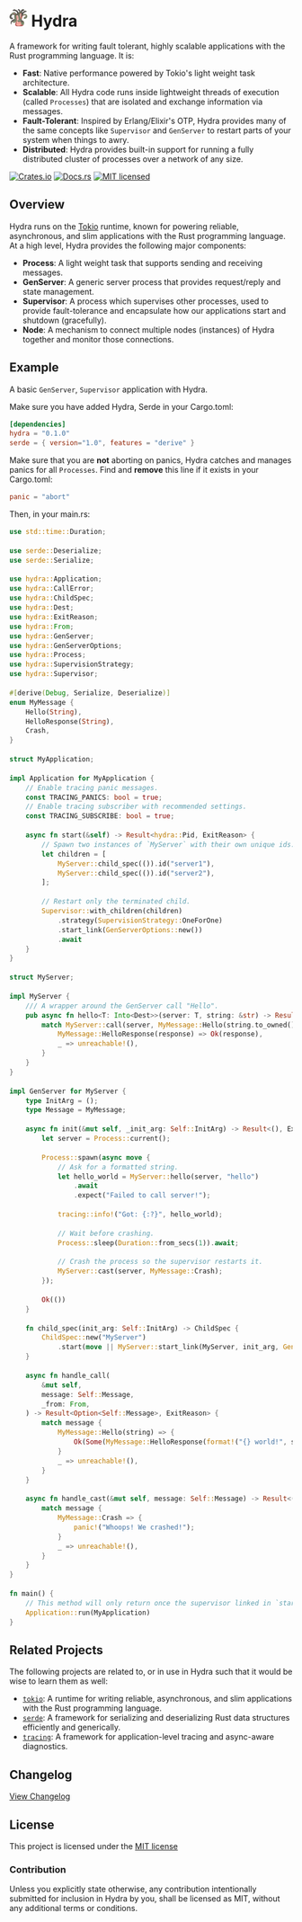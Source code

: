 # <img src=".github/hydra.png" width="32" height="32"> Hydra
 
A framework for writing fault tolerant, highly scalable applications with the Rust programming language. It is:

- **Fast**: Native performance powered by Tokio's light weight task architecture.
- **Scalable**: All Hydra code runs inside lightweight threads of execution (called `Processes`) that are isolated and exchange information via messages.
- **Fault-Tolerant**: Inspired by Erlang/Elixir's OTP, Hydra provides many of the same concepts like `Supervisor` and `GenServer` to restart parts of your system when things to awry.
- **Distributed**: Hydra provides built-in support for running a fully distributed cluster of processes over a network of any size.

[![Crates.io][crates-badge]][crates-url]
[![Docs.rs][docs-badge]][docs-url]
[![MIT licensed][mit-badge]][mit-url]

[crates-badge]: https://img.shields.io/crates/v/hydra.svg
[crates-url]: https://crates.io/crates/hydra
[docs-badge]: https://img.shields.io/docsrs/hydra/latest
[docs-url]: https://docs.rs/hydra
[mit-badge]: https://img.shields.io/badge/license-MIT-blue.svg
[mit-url]: https://github.com/dtzxporter/hydra/blob/main/LICENSE

## Overview
Hydra runs on the [Tokio](https://github.com/tokio-rs/tokio) runtime, known for powering reliable, asynchronous, and slim applications with the Rust programming language. At a high level, Hydra provides the following major components:

- **Process**: A light weight task that supports sending and receiving messages.
- **GenServer**: A generic server process that provides request/reply and state management.
- **Supervisor**: A process which supervises other processes, used to provide fault-tolerance and encapsulate how our applications start and shutdown (gracefully).
- **Node**: A mechanism to connect multiple nodes (instances) of Hydra together and monitor those connections.

## Example
A basic `GenServer`, `Supervisor` application with Hydra.

Make sure you have added Hydra, Serde in your Cargo.toml:
```toml
[dependencies]
hydra = "0.1.0"
serde = { version="1.0", features = "derive" }
```

Make sure that you are **not** aborting on panics, Hydra catches and manages panics for all `Processes`. Find and **remove** this line if it exists in your Cargo.toml:
```toml
panic = "abort"
```

Then, in your main.rs:
```rust
use std::time::Duration;

use serde::Deserialize;
use serde::Serialize;

use hydra::Application;
use hydra::CallError;
use hydra::ChildSpec;
use hydra::Dest;
use hydra::ExitReason;
use hydra::From;
use hydra::GenServer;
use hydra::GenServerOptions;
use hydra::Process;
use hydra::SupervisionStrategy;
use hydra::Supervisor;

#[derive(Debug, Serialize, Deserialize)]
enum MyMessage {
    Hello(String),
    HelloResponse(String),
    Crash,
}

struct MyApplication;

impl Application for MyApplication {
    // Enable tracing panic messages.
    const TRACING_PANICS: bool = true;
    // Enable tracing subscriber with recommended settings.
    const TRACING_SUBSCRIBE: bool = true;

    async fn start(&self) -> Result<hydra::Pid, ExitReason> {
        // Spawn two instances of `MyServer` with their own unique ids.
        let children = [
            MyServer::child_spec(()).id("server1"),
            MyServer::child_spec(()).id("server2"),
        ];

        // Restart only the terminated child.
        Supervisor::with_children(children)
            .strategy(SupervisionStrategy::OneForOne)
            .start_link(GenServerOptions::new())
            .await
    }
}

struct MyServer;

impl MyServer {
    /// A wrapper around the GenServer call "Hello".
    pub async fn hello<T: Into<Dest>>(server: T, string: &str) -> Result<String, CallError> {
        match MyServer::call(server, MyMessage::Hello(string.to_owned()), None).await? {
            MyMessage::HelloResponse(response) => Ok(response),
            _ => unreachable!(),
        }
    }
}

impl GenServer for MyServer {
    type InitArg = ();
    type Message = MyMessage;

    async fn init(&mut self, _init_arg: Self::InitArg) -> Result<(), ExitReason> {
        let server = Process::current();

        Process::spawn(async move {
            // Ask for a formatted string.
            let hello_world = MyServer::hello(server, "hello")
                .await
                .expect("Failed to call server!");

            tracing::info!("Got: {:?}", hello_world);

            // Wait before crashing.
            Process::sleep(Duration::from_secs(1)).await;

            // Crash the process so the supervisor restarts it.
            MyServer::cast(server, MyMessage::Crash);
        });

        Ok(())
    }

    fn child_spec(init_arg: Self::InitArg) -> ChildSpec {
        ChildSpec::new("MyServer")
            .start(move || MyServer::start_link(MyServer, init_arg, GenServerOptions::new()))
    }

    async fn handle_call(
        &mut self,
        message: Self::Message,
        _from: From,
    ) -> Result<Option<Self::Message>, ExitReason> {
        match message {
            MyMessage::Hello(string) => {
                Ok(Some(MyMessage::HelloResponse(format!("{} world!", string))))
            }
            _ => unreachable!(),
        }
    }

    async fn handle_cast(&mut self, message: Self::Message) -> Result<(), ExitReason> {
        match message {
            MyMessage::Crash => {
                panic!("Whoops! We crashed!");
            }
            _ => unreachable!(),
        }
    }
}

fn main() {
    // This method will only return once the supervisor linked in `start` has terminated.
    Application::run(MyApplication)
}
```

## Related Projects
The following projects are related to, or in use in Hydra such that it would be wise to learn them as well:

* [`tokio`]: A runtime for writing reliable, asynchronous, and slim applications with the Rust programming language.
* [`serde`]: A framework for serializing and deserializing Rust data structures efficiently and generically.
* [`tracing`]: A framework for application-level tracing and async-aware diagnostics.

[`tokio`]: https://github.com/tokio-rs/tokio
[`serde`]: https://github.com/serde-rs/serde
[`tracing`]: https://github.com/tokio-rs/tracing

## Changelog
[View Changelog](https://github.com/dtzxporter/hydra/blob/main/CHANGELOG.md)

## License
This project is licensed under the [MIT license](https://github.com/dtzxporter/hydra/blob/main/LICENSE)

### Contribution
Unless you explicitly state otherwise, any contribution intentionally submitted for inclusion in Hydra by you, shall be licensed as MIT, without any additional terms or conditions.